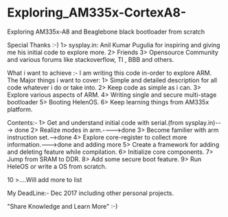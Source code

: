 # Exploring_AM335x-CortexA8-
Exploring AM335x-A8 and Beaglebone black bootloader from scratch 

Special Thanks :-)
1> sysplay.in: Anil Kumar Pugulia for inspiring and giving me his initial code to explore more.
2> Friends
3> Opensource Community and various forums like stackoverflow, TI , BBB and others.

What i want to achieve :-
I am writing this code in-order to explore ARM.
The Major things i want to cover:
1> Simple and detailed description for all code whatever i do or take into.
2> Keep code as simple as i can.
3> Explore various aspects of ARM.
4> Writing single and secure multi-stage bootloader
5> Booting HelenOS.
6> Keep learning things from AM335x platform.


Contents:-
1> Get and understand initial code with serial.(from sysplay.in)---> done
2> Realize modes in arm.---->done
3> Become familier with arm instruction set.-->done
4> Explore core-register to collect more information.--->done and adding more
5> Create a framework for adding and deleting feature while compilation.
6> Initialize core components.
7> Jump from  SRAM to DDR.
8> Add some secure boot feature.
9> Run HeleOS or write a OS from scratch.

10 >....Will add more to list

My DeadLine:- Dec 2017 including other personal projects.


"Share Knowledge and Learn More" :-)
